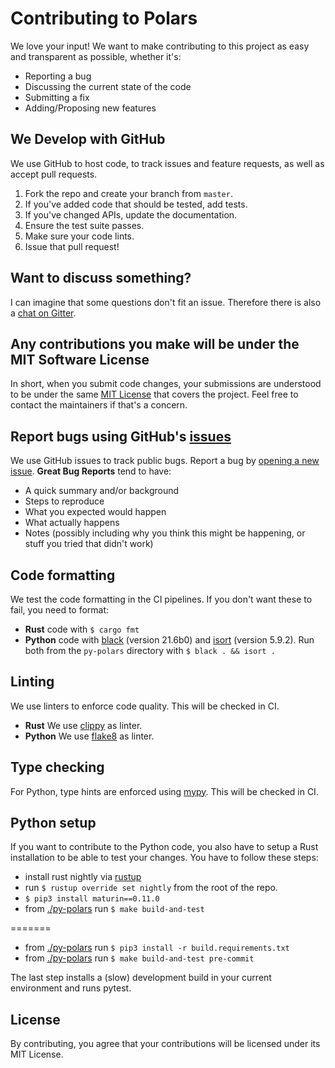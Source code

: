 # Contributing to Polars

We love your input! We want to make contributing to this project as easy and transparent as possible, whether it's:

- Reporting a bug
- Discussing the current state of the code
- Submitting a fix
- Adding/Proposing new features

## We Develop with GitHub

We use GitHub to host code, to track issues and feature requests, as well as accept pull requests.

1. Fork the repo and create your branch from `master`.
2. If you've added code that should be tested, add tests.
3. If you've changed APIs, update the documentation.
4. Ensure the test suite passes.
5. Make sure your code lints.
6. Issue that pull request!

## Want to discuss something?

I can imagine that some questions don't fit an issue.
Therefore there is also a [chat on Gitter](https://gitter.im/polars-rs/community).

## Any contributions you make will be under the MIT Software License

In short, when you submit code changes, your submissions are understood to be under the same
[MIT License](https://choosealicense.com/licenses/mit/) that covers the project.
Feel free to contact the maintainers if that's a concern.

## Report bugs using GitHub's [issues](https://github.com/pola-rs/polars/issues)

We use GitHub issues to track public bugs. Report a bug by [opening a new issue](https://github.com/pola-rs/polars/issues/new/choose).
**Great Bug Reports** tend to have:

- A quick summary and/or background
- Steps to reproduce
- What you expected would happen
- What actually happens
- Notes (possibly including why you think this might be happening, or stuff you tried that didn't work)

## Code formatting

We test the code formatting in the CI pipelines. If you don't want these to fail, you need to format:

- **Rust** code with `$ cargo fmt`
- **Python** code with [black](https://github.com/psf/black) (version 21.6b0) and [isort](https://github.com/PyCQA/isort) (version 5.9.2). Run both from the `py-polars` directory with `$ black . && isort .`

## Linting

We use linters to enforce code quality. This will be checked in CI.

- **Rust** We use [clippy](https://github.com/rust-lang/rust-clippy) as linter.
- **Python** We use [flake8](https://flake8.pycqa.org/en/latest/) as linter.

## Type checking

For Python, type hints are enforced using [mypy](https://github.com/python/mypy). This will be checked in CI.

## Python setup

If you want to contribute to the Python code, you also have to setup a Rust installation to be able to test your changes.
You have to follow these steps:

- install rust nightly via [rustup](https://www.rust-lang.org/tools/install)
- run `$ rustup override set nightly` from the root of the repo.
- `$ pip3 install maturin==0.11.0`
- from [./py-polars](./py-polars) run `$ make build-and-test`

=======

- from [./py-polars](./py-polars) run `$ pip3 install -r build.requirements.txt`
- from [./py-polars](./py-polars) run `$ make build-and-test pre-commit`

The last step installs a (slow) development build in your current environment and runs pytest.

## License

By contributing, you agree that your contributions will be licensed under its MIT License.
